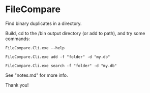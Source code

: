 # FileCompare
Find binary duplicates in a directory.

Build, cd to the /bin output directory (or add to path), and try some commands:

`FileCompare.Cli.exe --help`

`FileCompare.Cli.exe add -f "folder" -d "my.db"`

`FileCompare.Cli.exe search -f "folder" -d "my.db"`

See "notes.md" for more info.

Thank you!